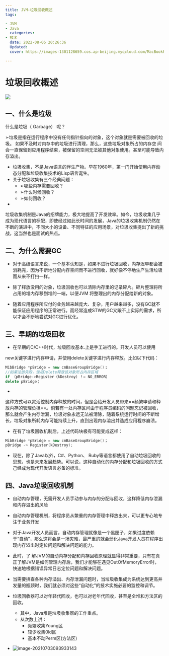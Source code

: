 ```yaml
---
title: JVM-垃圾回收概述
tags:

- JVM
- Java
  categories:
- 技术
  date: 2022-08-06 20:26:36
  Updated:
  cover: https://images-1301128659.cos.ap-beijing.myqcloud.com/MacBookPro202208051420617.png

---
```


# 垃圾回收概述

![](https://images-1301128659.cos.ap-beijing.myqcloud.com/MacBookPro202208051420337.jpg)

## 一、什么是垃圾

什么是垃圾（ Garbage） 呢？

➢垃圾是指在运行程序中没有任何指针指向的对象，这个对象就是需要被回收的垃圾。
如果不及时对内存中的垃圾进行清理，那么，这些垃圾对象所占的内存空 间会一直保留到应用程序结束，被保留的空间无法被其他对象使用。甚至可能导致内存溢出。

- 垃圾收集，不是Java语言的伴生产物。早在1960年，第一门开始使用内存动态分配和垃圾收集技术的Lisp语言诞生。
- 关于垃圾收集有三个经典问题：
    - ➢哪些内存需要回收？
    - ➢什么时候回收？
    - ➢如何回收？
-

垃圾收集机制是Java的招牌能力，极大地提高了开发效率。如今，垃圾收集几乎成为现代语言的标配，即使经过如此长时间的发展，Java的垃圾收集机制仍然在不断的演进中，不同大小的设备、不同特征的应用场景，对垃圾收集提出了新的挑战，这当然也是面试的热点。

## 二、为什么需要GC

- 对于高级语言来说，一个基本认知是，如果不进行垃圾回收，内存迟早都会被消耗完，因为不断地分配内存空间而不进行回收，就好像不停地生产生活垃圾而从来不打扫一样。

- 除了释放没用的对象，垃圾回收也可以清除内存里的记录碎片。碎片整理将所占用的堆内存移到堆的一端，以便JVM 将整理出的内存分配给新的对象。

- 随着应用程序所应付的业务越来越庞大、复杂，用户越来越多，没有GC就不能保证应用程序的正常进行。而经常造成STW的GC又跟不上实际的需求，所以才会不断地尝试对GC进行优化。

## 三、早期的垃圾回收

- 在早期的C/C++时代，垃圾回收基本.上是手工进行的。开发人员可以使用

new关键字进行内存申请，并使用delete关键字进行内存释放。比如以下代码：

```c++
MibBridge *pBridge = new cmBaseGroupBridge()；
//如果注册失败，使用Delete释放该对象所占内存区域
if （pBridge->Register（kDestroy）！= NO_ERROR）
delete pBridge；
```

-

这种方式可以灵活控制内存释放的时间，但是会给开发人员带来==频繁申请和释放内存的管理负担==。倘若有一处内存区间由于程序员编码的问题忘记被回收，那么就会产生内存泄漏，垃圾对象永远无法被清除，随着系统运行时间的不断增长，垃圾对象所耗内存可能持续上升，直到出现内存溢出并造成应用程序崩溃。

- 在有了垃圾回收机制后，上述代码块极有可能变成这样：

```c++
MibBridge *pBridge = new cmBaseGroupBridge()；
pBridge -> Register(kDestroy);
```

- 现在，除了Java以外，C#、Python、 Ruby等语言都使用了自动垃圾回收的思想，也是未来发展趋势。可以说，这种自动化的内存分配和垃圾回收的方式己经成为现代开发语言必备的标准。

## 四、Java垃圾回收机制

- 自动内存管理，无需开发人员手动参与内存的分配与回收，这样降低内存泄漏和内存溢出的风险
- 自动内存管理机制，将程序员从繁重的内存管理中释放出来，可以更专心地专注于业务开发
- 对于Java开发人员而言，自动内存管理就像是一个黑匣子，如果过度依赖于“自动”，那么这将会是一场灾难，最严重的就会弱化Java开发人员在程序出现内存溢出时定位问题和解决问题的能力。

- 此时，了 解JVM的自动内存分配和内存回收原理就显得非常重要，只有在真正了解JVM是如何管理内存后，我们才能够在遇见OutOfMemoryError时， 快速地根据错误异常日志定位问题和解决问题。

- 当需要排查各种内存溢出、内存泄漏问题时，当垃圾收集成为系统达到更高并发量的瓶颈时，我们就必须对这些“自动化”的技术实施必要的监控和调节。

- 垃圾回收器可以对年轻代回收，也可以对老年代回收，甚至是全堆和方法区的回收。
    - 其中，Java堆是垃圾收集器的工作重点。
    - 从次数上讲：
        - 频繁收集Young区
        - 较少收集0ld区
        - 基本不动Perm区(方法区)
- ![image-20210703093933143](https://images-1301128659.cos.ap-beijing.myqcloud.com/MacBookPro202208051420617.png)

